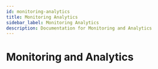 ```yaml
---
id: monitoring-analytics
title: Monitoring Analytics
sidebar_label: Monitoring Analytics
description: Documentation for Monitoring and Analytics
---
```


# Monitoring and Analytics
